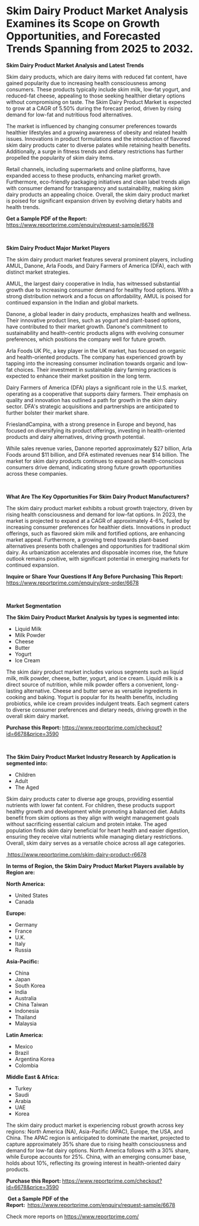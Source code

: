 <p><h1>Skim Dairy Product Market Analysis Examines its Scope on Growth Opportunities, and Forecasted Trends Spanning from 2025 to 2032.</h1></p><p><strong>Skim Dairy Product Market Analysis and Latest Trends</strong></p>
<p><p>Skim dairy products, which are dairy items with reduced fat content, have gained popularity due to increasing health consciousness among consumers. These products typically include skim milk, low-fat yogurt, and reduced-fat cheese, appealing to those seeking healthier dietary options without compromising on taste. The Skim Dairy Product Market is expected to grow at a CAGR of 5.50% during the forecast period, driven by rising demand for low-fat and nutritious food alternatives.</p><p>The market is influenced by changing consumer preferences towards healthier lifestyles and a growing awareness of obesity and related health issues. Innovations in product formulations and the introduction of flavored skim dairy products cater to diverse palates while retaining health benefits. Additionally, a surge in fitness trends and dietary restrictions has further propelled the popularity of skim dairy items.</p><p>Retail channels, including supermarkets and online platforms, have expanded access to these products, enhancing market growth. Furthermore, eco-friendly packaging initiatives and clean label trends align with consumer demand for transparency and sustainability, making skim dairy products an appealing choice. Overall, the skim dairy product market is poised for significant expansion driven by evolving dietary habits and health trends.</p></p>
<p><strong>Get a Sample PDF of the Report:&nbsp;</strong> <a href="https://www.reportprime.com/enquiry/request-sample/6678?utm_campaign=2770&utm_medium=2&utm_source=Github&utm_content=ia&utm_term=19032025&utm_id=skim-dairy-product">https://www.reportprime.com/enquiry/request-sample/6678</a></p>
<p>&nbsp;</p>
<p><strong>Skim Dairy Product Major Market Players</strong></p>
<p><p>The skim dairy product market features several prominent players, including AMUL, Danone, Arla Foods, and Dairy Farmers of America (DFA), each with distinct market strategies.</p><p>AMUL, the largest dairy cooperative in India, has witnessed substantial growth due to increasing consumer demand for healthy food options. With a strong distribution network and a focus on affordability, AMUL is poised for continued expansion in the Indian and global markets.</p><p>Danone, a global leader in dairy products, emphasizes health and wellness. Their innovative product lines, such as yogurt and plant-based options, have contributed to their market growth. Danone's commitment to sustainability and health-centric products aligns with evolving consumer preferences, which positions the company well for future growth.</p><p>Arla Foods UK Plc, a key player in the UK market, has focused on organic and health-oriented products. The company has experienced growth by tapping into the increasing consumer inclination towards organic and low-fat choices. Their investment in sustainable dairy farming practices is expected to enhance their market position in the long term.</p><p>Dairy Farmers of America (DFA) plays a significant role in the U.S. market, operating as a cooperative that supports dairy farmers. Their emphasis on quality and innovation has outlined a path for growth in the skim dairy sector. DFA's strategic acquisitions and partnerships are anticipated to further bolster their market share.</p><p>FrieslandCampina, with a strong presence in Europe and beyond, has focused on diversifying its product offerings, investing in health-oriented products and dairy alternatives, driving growth potential.</p><p>While sales revenue varies, Danone reported approximately $27 billion, Arla Foods around $11 billion, and DFA estimated revenues near $14 billion. The market for skim dairy products continues to expand as health-conscious consumers drive demand, indicating strong future growth opportunities across these companies.</p></p>
<p>&nbsp;</p>
<p><strong>What Are The Key Opportunities For Skim Dairy Product Manufacturers?</strong></p>
<p><p>The skim dairy product market exhibits a robust growth trajectory, driven by rising health consciousness and demand for low-fat options. In 2023, the market is projected to expand at a CAGR of approximately 4-6%, fueled by increasing consumer preferences for healthier diets. Innovations in product offerings, such as flavored skim milk and fortified options, are enhancing market appeal. Furthermore, a growing trend towards plant-based alternatives presents both challenges and opportunities for traditional skim dairy. As urbanization accelerates and disposable incomes rise, the future outlook remains positive, with significant potential in emerging markets for continued expansion.</p></p>
<p><strong>Inquire or Share Your Questions If Any Before Purchasing This Report:</strong> <a href="https://www.reportprime.com/enquiry/pre-order/6678?utm_campaign=2770&utm_medium=2&utm_source=Github&utm_content=ia&utm_term=19032025&utm_id=skim-dairy-product">https://www.reportprime.com/enquiry/pre-order/6678</a></p>
<p>&nbsp;</p>
<p><strong>Market Segmentation</strong></p>
<p><strong>The Skim Dairy Product Market Analysis by types is segmented into:</strong></p>
<p><ul><li>Liquid Milk</li><li>Milk Powder</li><li>Cheese</li><li>Butter</li><li>Yogurt</li><li>Ice Cream</li></ul></p>
<p><p>The skim dairy product market includes various segments such as liquid milk, milk powder, cheese, butter, yogurt, and ice cream. Liquid milk is a direct source of nutrition, while milk powder offers a convenient, long-lasting alternative. Cheese and butter serve as versatile ingredients in cooking and baking. Yogurt is popular for its health benefits, including probiotics, while ice cream provides indulgent treats. Each segment caters to diverse consumer preferences and dietary needs, driving growth in the overall skim dairy market.</p></p>
<p><strong>Purchase this Report:&nbsp;</strong><a href="https://www.reportprime.com/checkout?id=6678&price=3590&utm_campaign=2770&utm_medium=2&utm_source=Github&utm_content=ia&utm_term=19032025&utm_id=skim-dairy-product">https://www.reportprime.com/checkout?id=6678&price=3590</a></p>
<p>&nbsp;</p>
<p><strong>The Skim Dairy Product Market Industry Research by Application is segmented into:</strong></p>
<p><ul><li>Children</li><li>Adult</li><li>The Aged</li></ul></p>
<p><p>Skim dairy products cater to diverse age groups, providing essential nutrients with lower fat content. For children, these products support healthy growth and development while promoting a balanced diet. Adults benefit from skim options as they align with weight management goals without sacrificing essential calcium and protein intake. The aged population finds skim dairy beneficial for heart health and easier digestion, ensuring they receive vital nutrients while managing dietary restrictions. Overall, skim dairy serves as a versatile choice across all age categories.</p></p>
<p><a href="https://www.reportprime.com/skim-dairy-product-r6678?utm_campaign=2770&utm_medium=2&utm_source=Github&utm_content=ia&utm_term=19032025&utm_id=skim-dairy-product">&nbsp;https://www.reportprime.com/skim-dairy-product-r6678</a></p>
<p><strong>In terms of Region, the Skim Dairy Product Market Players available by Region are:</strong></p>
<p>
    <p> <strong> North America: </strong>
        <ul>
            <li>United States</li>
            <li>Canada</li>
        </ul>
        </p> 
    <p> <strong> Europe: </strong>
        <ul>
            <li>Germany</li>
            <li>France</li>
            <li>U.K.</li>
            <li>Italy</li>
            <li>Russia</li>
        </ul>
        </p> 
    <p> <strong> Asia-Pacific: </strong>
        <ul>
            <li>China</li>
            <li>Japan</li>
            <li>South Korea</li>
            <li>India</li>
            <li>Australia</li>
            <li>China Taiwan</li>
            <li>Indonesia</li>
            <li>Thailand</li>
            <li>Malaysia</li>
        </ul>
        </p> 
    <p> <strong> Latin America: </strong>
        <ul>
            <li>Mexico</li>
            <li>Brazil</li>
            <li>Argentina Korea</li>
            <li>Colombia</li>
        </ul>
        </p> 
    <p> <strong> Middle East & Africa: </strong>
        <ul>
            <li>Turkey</li>
            <li>Saudi</li>
            <li>Arabia</li>
            <li>UAE</li>
            <li>Korea</li>
        </ul>
    </p>
    </p>
<p><p>The skim dairy product market is experiencing robust growth across key regions: North America (NA), Asia-Pacific (APAC), Europe, the USA, and China. The APAC region is anticipated to dominate the market, projected to capture approximately 35% share due to rising health consciousness and demand for low-fat dairy options. North America follows with a 30% share, while Europe accounts for 25%. China, with an emerging consumer base, holds about 10%, reflecting its growing interest in health-oriented dairy products.</p></p>
<p><strong>Purchase this Report: </strong><a href="https://www.reportprime.com/checkout?id=6678&price=3590&utm_campaign=2770&utm_medium=2&utm_source=Github&utm_content=ia&utm_term=19032025&utm_id=skim-dairy-product">https://www.reportprime.com/checkout?id=6678&price=3590</a></p>
<p>&nbsp;<strong>Get a Sample PDF of the Report:&nbsp;&nbsp;</strong><a href="https://www.reportprime.com/enquiry/request-sample/6678?utm_campaign=2770&utm_medium=2&utm_source=Github&utm_content=ia&utm_term=19032025&utm_id=skim-dairy-product">https://www.reportprime.com/enquiry/request-sample/6678</a></p>
<p><strong></strong></p>
<p>Check more reports on <a href="https://www.reportprime.com/?utm_campaign=2770&utm_medium=2&utm_source=Github&utm_content=ia&utm_term=19032025&utm_id=skim-dairy-product">https://www.reportprime.com/</a></p>